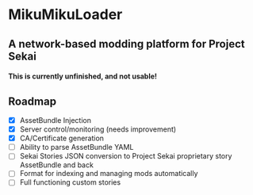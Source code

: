 # MikuMikuLoader
## A network-based modding platform for Project Sekai

#### This is currently unfinished, and not usable! 

## Roadmap
- [X] AssetBundle Injection
- [X] Server control/monitoring (needs improvement)
- [X] CA/Certificate generation
- [ ] Ability to parse AssetBundle YAML
- [ ] Sekai Stories JSON conversion to Project Sekai proprietary story AssetBundle and back
- [ ] Format for indexing and managing mods automatically
- [ ] Full functioning custom stories
